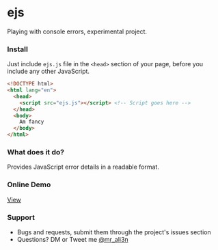 # ejs
Playing with console errors, experimental project.

### Install
Just include `ejs.js` file in the `<head>` section of your page, before you include any other JavaScript.

```html
<!DOCTYPE html>
<html lang="en">
  <head>
    <script src="ejs.js"></script> <!-- Script goes here -->
  </head>
  <body>
    Am fancy
  </body>
</html>
```

### What does it do?
Provides JavaScript error details in a readable format.

### Online Demo
[View](https://i-break-codes.github.io/ejs/)

### Support
- Bugs and requests, submit them through the project's issues section
- Questions? DM or Tweet me [@mr_ali3n](https://twitter.com/mr_ali3n)

